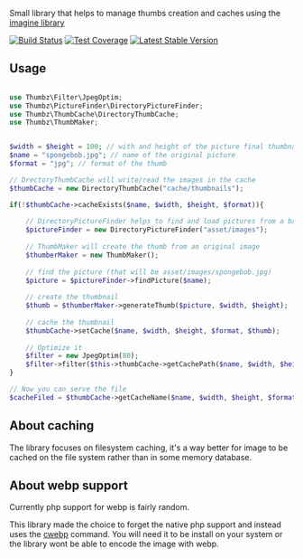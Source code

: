 Small library that helps to manage thumbs creation and caches using the [imagine library](https://imagine.readthedocs.org)

[![Build Status](https://travis-ci.org/gsouf/thumbz.svg)](https://travis-ci.org/gsouf/thumbz)
[![Test Coverage](https://codeclimate.com/github/gsouf/thumbz/badges/coverage.svg)](https://codeclimate.com/github/gsouf/thumbz/coverage)
[![Latest Stable Version](https://poser.pugx.org/gsouf/thumbz/v/stable)](https://packagist.org/packages/gsouf/thumbz)

Usage
-----

```php

use Thumbz\Filter\JpegOptim;
use Thumbz\PictureFinder\DirectoryPictureFinder;
use Thumbz\ThumbCache\DirectoryThumbCache;
use Thumbz\ThumbMaker;


$width = $height = 100; // with and height of the picture final thumbnail
$name = "spongebob.jpg"; // name of the original picture
$format = "jpg"; // format of the thumb

// DrectoryThumbCache will write/read the images in the cache
$thumbCache = new DirectoryThumbCache("cache/thumbnails");

if(!$thumbCache->cacheExists($name, $width, $height, $format)){
    
    // DirectoryPictureFinder helps to find and load pictures from a base directory
    $pictureFinder = new DirectoryPictureFinder("asset/images");
    
    // ThumbMaker will create the thumb from an original image
    $thumberMaker = new ThumbMaker();
    
    // find the picture (that will be asset/images/spongebob.jpg)
    $picture = $pictureFinder->findPicture($name);
    
    // create the thumbnail
    $thumb = $thumberMaker->generateThumb($picture, $width, $height);
    
    // cache the thumbnail
    $thumbCache->setCache($name, $width, $height, $format, $thumb);
    
    // Optimize it
    $filter = new JpegOptim(80);
    $filter->filter($this->thumbCache->getCachePath($name, $width, $height, $format));
}

// Now you can serve the file
$cacheFiled = $thumbCache->getCacheName($name, $width, $height, $format);


```


About caching
-------------

The library focuses on filesystem caching, it's a way better for image to be cached on the file system rather than 
in some memory database.


About webp support
-------------------

Currently php support for webp is fairly random.
 
This library made the choice to forget the native php support and instead uses the 
[cwebp](https://developers.google.com/speed/webp/docs/cwebp) command. You will need it to be install on your system 
or the library wont be able to encode the image with webp.
